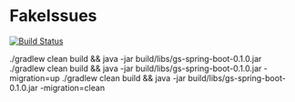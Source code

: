 # FakeIssues

[![Build Status](https://travis-ci.org/cheekykorkind/FakeIssues.svg?branch=master)](https://travis-ci.org/cheekykorkind/FakeIssues)

./gradlew clean build && java -jar build/libs/gs-spring-boot-0.1.0.jar
./gradlew clean build && java -jar build/libs/gs-spring-boot-0.1.0.jar -migration=up
./gradlew clean build && java -jar build/libs/gs-spring-boot-0.1.0.jar -migration=clean
